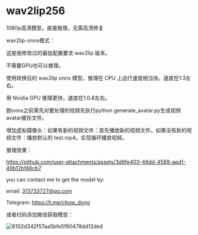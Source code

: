 # wav2lip256
1080p高清模型，直接推理，无需高清修复

wav2lip-onnx模式：

这是我修改过的最低配置要求 wav2lip 版本。

不需要GPU也可以推理。

使用转换后的 wav2lip onnx 模型，推理在 CPU 上运行速度相当快。速度在1:3左右。

用 Nvidia GPU 推理更快，速度在1:0.8左右。

跑onnx之前需先对要处理的视频先执行python generate_avatar.py生成视频avatar缓存文件。

增加虚拟摄像头：如果有新的视频文件：首先播放新的视频文件。如果没有新的视频文件：播放默认的 test.mp4。实现循环播放视频。

推理效果：

https://github.com/user-attachments/assets/3d6fe403-48dd-4589-aed1-49b12bf46cb7

you can contact me to get the model by:

email: 313733727@qq.com

Telegram: https://t.me/chow_dong

或者扫码添加微信获取模型：


![6102d342f57aa5bfe5f90478dd12ded](https://github.com/user-attachments/assets/302f43f8-834d-4a52-8993-7afdcd297b3e)
